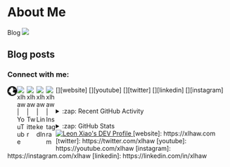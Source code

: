 # About Me
Blog
![](images/15890827935054.jpg)

## Blog posts
<!-- BLOG-POST-LIST:START -->
<!-- BLOG-POST-LIST:END -->

### Connect with me:

[<img align="left" alt="xlhaw.com" width="22px" src="https://raw.githubusercontent.com/iconic/open-iconic/master/svg/globe.svg" />][website]
[<img align="left" alt="xlhaw | YouTube" width="22px" src="https://cdn.jsdelivr.net/npm/simple-icons@v3/icons/youtube.svg" />][youtube]
[<img align="left" alt="xlhaw | Twitter" width="22px" src="https://cdn.jsdelivr.net/npm/simple-icons@v3/icons/twitter.svg" />][twitter]
[<img align="left" alt="xlhaw | LinkedIn" width="22px" src="https://cdn.jsdelivr.net/npm/simple-icons@v3/icons/linkedin.svg" />][linkedin]
[<img align="left" alt="xlhaw | Instagram" width="22px" src="https://cdn.jsdelivr.net/npm/simple-icons@v3/icons/instagram.svg" />][instagram]

<br />

<details>
  <summary>:zap: Recent GitHub Activity</summary>
  
<!--START_SECTION:activity-->
<!--END_SECTION:activity-->

</details>

<br />

<details>
  <summary>:zap: GitHub Stats</summary>

  <img align="left" alt="Leon Xiao's GitHub Stats" src="https://github-readme-stats.codestackr.vercel.app/api?username=xlhaw&show_icons=true&hide_border=true" />

</details>

<a href="https://dev.to/xlhaw">
  <img src="https://d2fltix0v2e0sb.cloudfront.net/dev-badge.svg" alt="Leon Xiao's DEV Profile" height="30" width="30">
</a>
[website]: https://xlhaw.com
[twitter]: https://twitter.com/xlhaw
[youtube]: https://youtube.com/xlhaw
[instagram]: https://instagram.com/xlhaw
[linkedin]: https://linkedin.com/in/xlhaw
